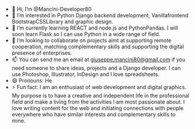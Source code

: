 - 👋 Hi, I’m @Mancini-Developer80
- 👀 I’m interested in Python Django backend development, Vanillafrontend BootstrapCSSLibrary and graphic design.
- 🌱 I’m currently learning REACT and node.js and PythonPandas. I will soon learn Flask so I can use Python in a wide range of field. 
- 💞️ I’m looking to collaborate on projects aimt at supporting remote cooperation, matching complementary skills and supporting the digital presence of enterprises.
- 📫 You can send me an email at giuseppe.mancini80@gmail.com if you need someone to share ideas, projects and a Django developer. I can use Photoshop, Illustrator, InDesign and I love spreadsheets.
- 😄 Pronouns: He
- ⚡ Fun fact: I am an enthusiast of web development and digital graphics. My purpose is to have a creative and independent life in the professional field and make a living from the activities I am most passionate about. I love writing content for the web and initiating connections with people everywhere who have similar interests and complementary skills to mine.

<!---
Mancini-Developer80/Mancini-Developer80 is a ✨ special ✨ repository because its `README.md` (this file) appears on your GitHub profile.
You can click the Preview link to take a look at your changes.
--->
